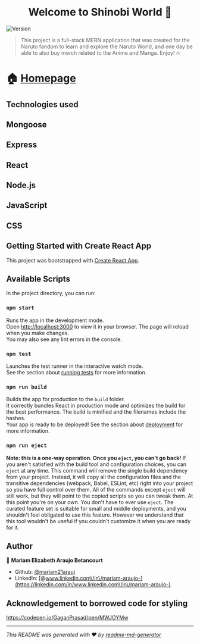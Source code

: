 <h1 align="center">Welcome to Shinobi World 👋</h1>
<p>
  <img alt="Version" src="https://img.shields.io/badge/version-0.1.0-blue.svg?cacheSeconds=2592000" />
</p>

> This project is a full-stack MERN application that was created for the Naruto fandom to learn and explore the Naruto World, and one day be able to also buy  merch related to the Anime and Manga. Enjoy! 🔥

# 🏠 [Homepage](https://shinobi-world.herokuapp.com/)

## Technologies used
## Mongoose
## Express
## React
## Node.js
## JavaScript
## CSS


## Getting Started with Create React App
This project was bootstrapped with [Create React App](https://github.com/facebook/create-react-app).
## Available Scripts
In the project directory, you can run:
### `npm start`
Runs the app in the development mode.\
Open [http://localhost:3000](http://localhost:3000) to view it in your browser.
The page will reload when you make changes.\
You may also see any lint errors in the console.
### `npm test`
Launches the test runner in the interactive watch mode.\
See the section about [running tests](https://facebook.github.io/create-react-app/docs/running-tests) for more information.
### `npm run build`
Builds the app for production to the `build` folder.\
It correctly bundles React in production mode and optimizes the build for the best performance.
The build is minified and the filenames include the hashes.\
Your app is ready to be deployed!
See the section about [deployment](https://facebook.github.io/create-react-app/docs/deployment) for more information.
### `npm run eject`
**Note: this is a one-way operation. Once you `eject`, you can't go back!**
If you aren't satisfied with the build tool and configuration choices, you can `eject` at any time. This command will remove the single build dependency from your project.
Instead, it will copy all the configuration files and the transitive dependencies (webpack, Babel, ESLint, etc) right into your project so you have full control over them. All of the commands except `eject` will still work, but they will point to the copied scripts so you can tweak them. At this point you're on your own.
You don't have to ever use `eject`. The curated feature set is suitable for small and middle deployments, and you shouldn't feel obligated to use this feature. However we understand that this tool wouldn't be useful if you couldn't customize it when you are ready for it.

## Author

👤 **Mariam Elizabeth Araujo Betancourt**

* Github: [@mariam21arauj](https://github.com/mariam21arauj)
* LinkedIn: [@www.linkedin.com\/in\/mariam-araujo-](https://linkedin.com/in/www.linkedin.com\/in\/mariam-araujo-)

## Acknowledgement to borrowed code for styling
https://codepen.io/GaganPrasad/pen/MWJOYMw


***
_This README was generated with ❤️ by [readme-md-generator](https://github.com/kefranabg/readme-md-generator)_
